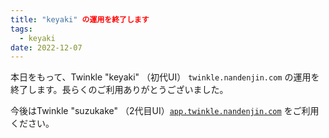 ```yaml
---
title: "keyaki" の運用を終了します
tags:
  - keyaki
date: 2022-12-07
---
```


本日をもって、Twinkle "keyaki" （初代UI） `twinkle.nandenjin.com` の運用を終了します。長らくのご利用ありがとうございました。

今後はTwinkle "suzukake" （2代目UI）[`app.twinkle.nandenjin.com`](https://app.twinkle.nandenjin.com) をご利用ください。
